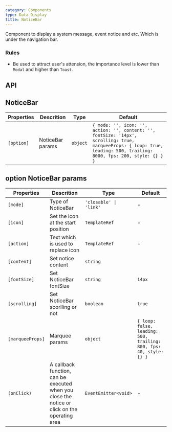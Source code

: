 ```yaml
---
category: Components
type: Data Display
title: NoticeBar
---
```


Component to display a system message, event notice and etc. Which is under the navigation bar.

### Rules

- Be used to attract user's attension, the importance level is lower than `Modal` and higher than `Toast`.

## API

## NoticeBar
Properties | Descrition | Type | Default
-----------|------------|------|--------
| `[option]` | NoticeBar params | `object` | `{ mode: '', icon: '', action: '', content: '', fontSize: '14px', scrolling: true, marqueeProps: { loop: true, leading: 500, trailing: 8000, fps: 200, style: {} } }` |

## option NoticeBar params
Properties | Descrition | Type | Default
-----------|------------|------|--------
| `[mode]` | Type of NoticeBar | `'closable' \| 'link'` | - |
| `[icon]` | Set the icon at the start position | `TemplateRef` | - |
| `[action]` | Text which is used to replace icon | `TemplateRef` | - |
| `[content]` | Set notice content | `string`| |
| `[fontSize]`| Set NoticeBar fontSize | `string` | `14px` |
| `[scrolling]`| Set NoticeBar scorlling or not | `boolean` | `true` |
| `[marqueeProps]` | Marquee params | `object` | `{ loop: false, leading: 500, trailing: 800, fps: 40, style: {} }` |
| `(onClick)` | A callback function, can be executed when you close the notice or click on the operating area | `EventEmitter<void>` | - |

